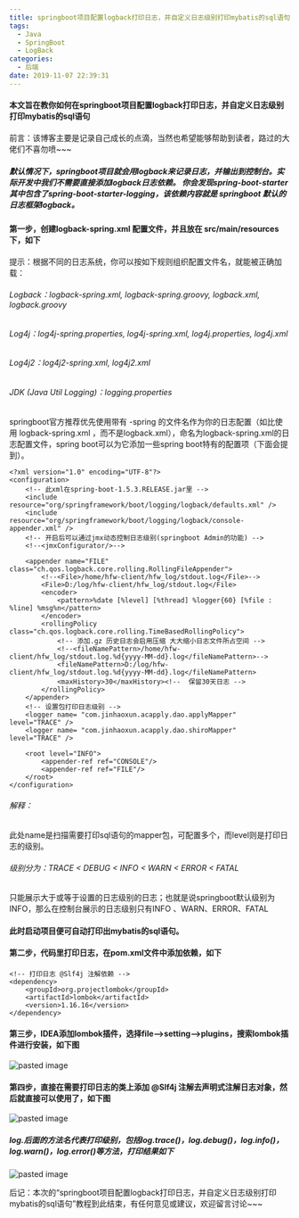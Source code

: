 ```yaml
---
title: springboot项目配置logback打印日志，并自定义日志级别打印mybatis的sql语句
tags:
  - Java
  - SpringBoot
  - LogBack
categories:
  - 后端
date: 2019-11-07 22:39:31
---
```

#### 本文旨在教你如何在springboot项目配置logback打印日志，并自定义日志级别打印mybatis的sql语句

前言：该博客主要是记录自己成长的点滴，当然也希望能够帮助到读者，路过的大佬们不喜勿喷~~~
<!-- more -->
##### 默认情况下，springboot项目就会用logback来记录日志，并输出到控制台。实际开发中我们不需要直接添加logback日志依赖。 你会发现spring-boot-starter 其中包含了spring-boot-starter-logging，该依赖内容就是 springboot 默认的日志框架logback。

#### 第一步，创建logback-spring.xml 配置文件，并且放在 src/main/resources下，如下
提示：根据不同的日志系统，你可以按如下规则组织配置文件名，就能被正确加载：
###### Logback：logback-spring.xml, logback-spring.groovy, logback.xml, logback.groovy 
###### Log4j：log4j-spring.properties, log4j-spring.xml, log4j.properties, log4j.xml 
###### Log4j2：log4j2-spring.xml, log4j2.xml 
###### JDK (Java Util Logging)：logging.properties
springboot官方推荐优先使用带有 -spring 的文件名作为你的日志配置（如比使用 logback-spring.xml ，而不是logback.xml），命名为logback-spring.xml的日志配置文件，spring boot可以为它添加一些spring boot特有的配置项（下面会提到）。 

```
<?xml version="1.0" encoding="UTF-8"?>
<configuration>
    <!-- 此xml在spring-boot-1.5.3.RELEASE.jar里 -->
    <include resource="org/springframework/boot/logging/logback/defaults.xml" />
    <include resource="org/springframework/boot/logging/logback/console-appender.xml" />
    <!-- 开启后可以通过jmx动态控制日志级别(springboot Admin的功能) -->
    <!--<jmxConfigurator/>-->

    <appender name="FILE" class="ch.qos.logback.core.rolling.RollingFileAppender">
        <!--<File>/home/hfw-client/hfw_log/stdout.log</File>-->
        <File>D:/log/hfw-client/hfw_log/stdout.log</File>
        <encoder>
            <pattern>%date [%level] [%thread] %logger{60} [%file : %line] %msg%n</pattern>
        </encoder>
        <rollingPolicy class="ch.qos.logback.core.rolling.TimeBasedRollingPolicy">
            <!-- 添加.gz 历史日志会启用压缩 大大缩小日志文件所占空间 -->
            <!--<fileNamePattern>/home/hfw-client/hfw_log/stdout.log.%d{yyyy-MM-dd}.log</fileNamePattern>-->
            <fileNamePattern>D:/log/hfw-client/hfw_log/stdout.log.%d{yyyy-MM-dd}.log</fileNamePattern>
            <maxHistory>30</maxHistory><!--  保留30天日志 -->
        </rollingPolicy>
    </appender>
    <!-- 设置包打印日志级别 -->
    <logger name= "com.jinhaoxun.acapply.dao.applyMapper" level="TRACE" />
    <logger name= "com.jinhaoxun.acapply.dao.shiroMapper" level="TRACE" />

    <root level="INFO">
        <appender-ref ref="CONSOLE"/>
        <appender-ref ref="FILE"/>
    </root>
</configuration>
```
###### 解释：
<logger name= "com.jinhaoxun.acapply.dao.applyMapper" level="TRACE" /> 此处name是扫描需要打印sql语句的mapper包，可配置多个，而level则是打印日志的级别。
###### 级别分为：TRACE < DEBUG < INFO < WARN < ERROR < FATAL
只能展示大于或等于设置的日志级别的日志；也就是说springboot默认级别为INFO，那么在控制台展示的日志级别只有INFO 、WARN、ERROR、FATAL

#### 此时启动项目便可自动打印出mybatis的sql语句。

#### 第二步，代码里打印日志，在pom.xml文件中添加依赖，如下
```
<!-- 打印日志 @Slf4j 注解依赖 -->
<dependency>
    <groupId>org.projectlombok</groupId>
    <artifactId>lombok</artifactId>
    <version>1.16.16</version>
</dependency>
```

#### 第三步，IDEA添加lombok插件，选择file—>setting—>plugins，搜索lombok插件进行安装，如下图

![pasted image](/images/pasted-24.png)

#### 第四步，直接在需要打印日志的类上添加 @Slf4j 注解去声明式注解日志对象，然后就直接可以使用了，如下图

![pasted image](/images/pasted-25.png)

##### log.后面的方法名代表打印级别，包括log.trace()，log.debug()，log.info()，log.warn()，log.error()等方法，打印结果如下

![pasted image](/images/pasted-26.png)

后记：本次的“springboot项目配置logback打印日志，并自定义日志级别打印mybatis的sql语句”教程到此结束，有任何意见或建议，欢迎留言讨论~~~